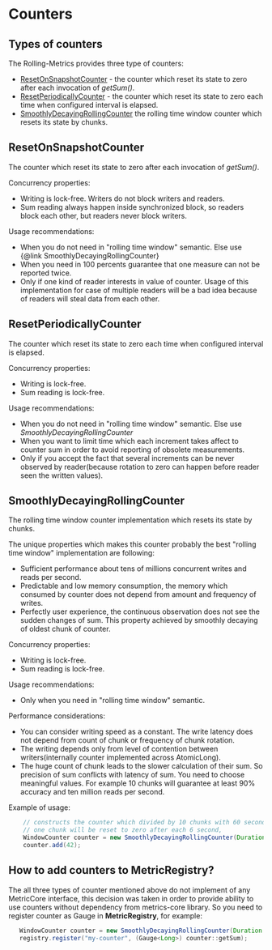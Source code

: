 # Counters
## Types of counters
The Rolling-Metrics provides three type of counters:
* [ResetOnSnapshotCounter](https://github.com/vladimir-bukhtoyarov/rolling-metrics/blob/2.0/src/main/java/com/github/rollingmetrics/counter/ResetOnSnapshotCounter.java) - the counter which reset its state to zero after each invocation of *getSum()*.
* [ResetPeriodicallyCounter](https://github.com/vladimir-bukhtoyarov/rolling-metrics/blob/2.0/src/main/java/com/github/rollingmetrics/counter/ResetPeriodicallyCounter.java) - the counter which reset its state to zero each time when configured interval is elapsed.
* [SmoothlyDecayingRollingCounter](https://github.com/vladimir-bukhtoyarov/rolling-metrics/blob/2.0/src/main/java/com/github/rollingmetrics/counter/SmoothlyDecayingRollingCounter.java) the rolling time window counter which resets its state by chunks.

## ResetOnSnapshotCounter
The counter which reset its state to zero after each invocation of *getSum()*.

Concurrency properties:
* Writing is lock-free. Writers do not block writers and readers.
* Sum reading always happen inside synchronized block, so readers block each other, but readers never block writers.
 
Usage recommendations:
* When you do not need in "rolling time window" semantic. Else use {@link SmoothlyDecayingRollingCounter}
* When you need in 100 percents guarantee that one measure can not be reported twice.
* Only if one kind of reader interests in value of counter. Usage of this implementation for case of multiple readers will be a bad idea because of readers will steal data from each other.

## ResetPeriodicallyCounter
The counter which reset its state to zero each time when configured interval is elapsed.

Concurrency properties:
* Writing is lock-free.
* Sum reading is lock-free.

Usage recommendations:
* When you do not need in "rolling time window" semantic. Else use *SmoothlyDecayingRollingCounter*
* When you want to limit time which each increment takes affect to counter sum in order to avoid reporting of obsolete measurements.
* Only if you accept the fact that several increments can be never observed by reader(because rotation to zero can happen before reader seen the written values).

## SmoothlyDecayingRollingCounter
The rolling time window counter implementation which resets its state by chunks.

The unique properties which makes this counter probably the best "rolling time window" implementation are following:
* Sufficient performance about tens of millions concurrent writes and reads per second.
* Predictable and low memory consumption, the memory which consumed by counter does not depend from amount and frequency of writes.
* Perfectly user experience, the continuous observation does not see the sudden changes of sum. This property achieved by smoothly decaying of oldest chunk of counter.
 
Concurrency properties:
* Writing is lock-free.
* Sum reading is lock-free.

Usage recommendations:
* Only when you need in "rolling time window" semantic.
 
Performance considerations:
* You can consider writing speed as a constant. The write latency does not depend from count of chunk or frequency of chunk rotation.
* The writing depends only from level of contention between writers(internally counter implemented across AtomicLong).
* The huge count of chunk leads to the slower calculation of their sum. So precision of sum conflicts with latency of sum. You need to choose meaningful values.
For example 10 chunks will guarantee at least 90% accuracy and ten million reads per second.

Example of usage:
```java
    // constructs the counter which divided by 10 chunks with 60 seconds time window.
    // one chunk will be reset to zero after each 6 second,
    WindowCounter counter = new SmoothlyDecayingRollingCounter(Duration.ofSeconds(60), 10);
    counter.add(42);
```

## How to add counters to MetricRegistry?
The all three types of counter mentioned above do not implement of any MetricCore interface, 
this decision was taken in order to provide ability to use counters without dependency from metrics-core library.
So you need to register counter as Gauge in **MetricRegistry**, for example:
```java
   WindowCounter counter = new SmoothlyDecayingRollingCounter(Duration.ofSeconds(60), 10);
   registry.register("my-counter", (Gauge<Long>) counter::getSum);
```